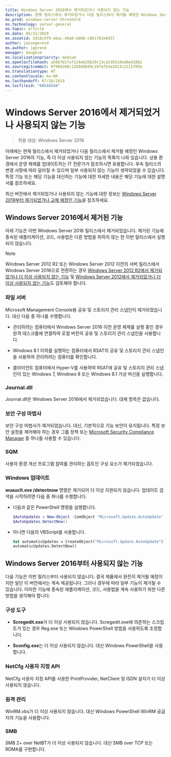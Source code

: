 ```yaml
---
title: Windows Server 2016에서 제거되었거나 사용되지 않는 기능
description: 현재 릴리스에서 제거되었거나 다음 릴리스에서 제거될 예정인 Windows Server 2016의 기능, 즉 더 이상 사용되지 않는 기능의 목록입니다. 상용 환경에서 운영 체제를 업데이트하는 IT 전문가가 참조하시면 유용합니다.
ms.prod: windows-server-threshold
ms.technology: server-general
ms.topic: article
ms.date: 05/21/2019
ms.assetid: 5d10c5f9-ebac-49a0-b808-c0b1702e0437
author: jasongerend
ms.author: jgerend
manager: dougkim
ms.localizationpriority: medium
ms.openlocfilehash: a58b7d1fe7124eb26b29c13ca53031ded8ed3d62
ms.sourcegitcommit: 6f968368c12b9dd699c197afb3a3d13c2211f85b
ms.translationtype: HT
ms.contentlocale: ko-KR
ms.lasthandoff: 07/26/2019
ms.locfileid: "68544548"
---
```

# <a name="features-removed-or-deprecated-in--windows-server-2016"></a>Windows Server 2016에서 제거되었거나 사용되지 않는 기능

>적용 대상: Windows Server 2016

아래에는 현재 릴리스에서 제거되었거나 다음 릴리스에서 제거될 예정인 Windows Server 2016의 기능, 즉 더 이상 사용되지 않는 기능의 목록이 나와 있습니다. 상용 환경에서 운영 체제를 업데이트하는 IT 전문가가 참조하시면 유용합니다. 후속 릴리스의 변경 사항에 따라 달라질 수 있으며 일부 사용되지 않는 기능이 생략되었을 수 있습니다. 특정 기능 또는 해당 기능을 대신하는 기능에 대한 자세한 내용은 해당 기능에 대한 설명서를 참조하세요.

최신 버전에서 제거되었거나 사용되지 않는 기능에 대한 정보는 [Windows Server 2019부터 제거되었거나 교체 예정인 기능](../get-started-19/removed-features-19.md)을 참조하세요.

## <a name="features-removed-from-windows-server-2016"></a>Windows Server 2016에서 제거된 기능

아래 기능은 이번 Windows Server 2016 릴리스에서 제거되었습니다. 제거된 기능에 종속된 애플리케이션, 코드, 사용법은 다른 방법을 취하지 않는 한 이번 릴리스에서 실행되지 않습니다.  

> [!NOTE]  
> Windows Server 2012 R2 또는 Windows Server 2012 이전의 서버 릴리스에서 Windows Server 2016으로 전환하는 경우 [Windows Server 2012 R2에서 제거되었거나 더 이상 사용되지 않는 기능](https://technet.microsoft.com/library/dn303411.aspx) 및 [Windows Server 2012에서 제거되었거나 더 이상 사용되지 않는 기능](https://technet.microsoft.com/library/hh831568.aspx)도 검토해야 합니다.  


### <a name="file-server"></a>파일 서버  
Microsoft Management Console용 공유 및 스토리지 관리 스냅인이 제거되었습니다. 대신 다음 중 하나를 수행합니다.  

-   관리하려는 컴퓨터에서 Windows Server 2016 이전 운영 체제를 실행 중인 경우 원격 데스크톱에 연결하여 로컬 버전의 공유 및 스토리지 관리 스냅인을 사용합니다.  

-   Windows 8.1 이하를 실행하는 컴퓨터에서 RSAT의 공유 및 스토리지 관리 스냅인을 사용하여 관리하려는 컴퓨터를 확인합니다.  

-   클라이언트 컴퓨터에서 Hyper-V를 사용하여 RSAT에 공유 및 스토리지 관리 스냅인이 있는 Windows 7, Windows 8 또는 Windows 8.1 가상 머신을 실행합니다.  

### <a name="journaldll"></a>Journal.dll  
Journal.dll은 Windows Server 2016에서 제거되었습니다. 대체 항목은 없습니다.  

### <a name="security-configuration-wizard"></a>보안 구성 마법사  
보안 구성 마법사가 제거되었습니다. 대신, 기본적으로 기능 보안이 유지됩니다. 특정 보안 설정을 제어해야 하는 경우 그룹 정책 또는 [Microsoft Security Compliance Manager](https://technet.microsoft.com/solutionaccelerators/cc835245.aspx) 중 하나를 사용할 수 있습니다.  

### <a name="sqm"></a>SQM  
사용자 환경 개선 프로그램 참여를 관리하는 옵트인 구성 요소가 제거되었습니다. 

### <a name="windows-update"></a>Windows 업데이트
**wuauclt.exe /detectnow** 명령은 제거되어 더 이상 지원되지 않습니다. 업데이트 검색을 시작하려면 다음 중 하나를 수행합니다.

- 다음과 같은 PowerShell 명령을 실행합니다.
    ````powershell
    $AutoUpdates = New-Object -ComObject "Microsoft.Update.AutoUpdate"
    $AutoUpdates.DetectNow()
    ````

- 아니면 다음의 VBScript를 사용합니다.
    ````vb
    Set automaticUpdates = CreateObject("Microsoft.Update.AutoUpdate")
    automaticUpdates.DetectNow()
    ````

## <a name="features-deprecated-starting-with-windows-server-2016"></a>Windows Server 2016부터 사용되지 않는 기능 
다음 기능은 이번 릴리스부터 사용되지 않습니다. 결국 제품에서 완전히 제거될 예정이지만 일단 이 버전에서는 계속 제공됩니다. 그러나 경우에 따라 일부 기능이 제거될 수 있습니다. 이러한 기능에 종속된 애플리케이션, 코드, 사용법을 계속 사용하기 위한 다른 방법을 생각해야 합니다.  

### <a name="configuration-tools"></a>구성 도구  

-   **Scregedit.exe**가 더 이상 사용되지 않습니다. Scregedit.exe에 의존하는 스크립트가 있는 경우 Reg.exe 또는 Windows PowerShell 방법을 사용하도록 조정합니다.  

-   **Sconfig.exe**는 더 이상 사용되지 않습니다. 대신 Windows PowerShell을 사용합니다.  

### <a name="netcfg-custom-apis"></a>NetCfg 사용자 지정 API  
NetCfg 사용자 지정 API를 사용한 PrintProvider, NetClient 및 ISDN 설치가 더 이상 사용되지 않습니다.  

### <a name="remote-management"></a>원격 관리  
WinRM.vbs가 더 이상 사용되지 않습니다. 대신 Windows PowerShell WinRM 공급자의 기능을 사용합니다.  

### <a name="smb"></a>SMB  
SMB 2+ over NetBT가 더 이상 사용되지 않습니다. 대신 SMB over TCP 또는 RDMA를 구현합니다. 
